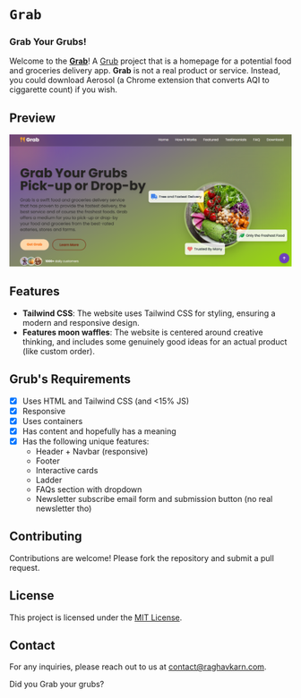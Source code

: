 # `Grab`
### Grab Your Grubs!

Welcome to the [**Grab**](https://grab.raghavkarn.com)! A [Grub](https://grub.hackclub.com) project that is a homepage for a potential food and groceries delivery app. **Grab** is not a real product or service. Instead, you could download Aerosol (a Chrome extension that converts AQI to ciggarette count) if you wish.

## Preview
![Preview](src/img/preview.png)

## Features

- **Tailwind CSS**: The website uses Tailwind CSS for styling, ensuring a modern and responsive design.
- **Features moon waffles**: The website is centered around creative thinking, and includes some genuinely good ideas for an actual product (like custom order).

## Grub's Requirements
- [x] Uses HTML and Tailwind CSS (and <15% JS)
- [x] Responsive
- [x] Uses containers
- [x] Has content and hopefully has a meaning
- [x] Has the following unique features:
  - Header + Navbar (responsive)
  - Footer
  - Interactive cards
  - Ladder
  - FAQs section with dropdown
  - Newsletter subscribe email form and submission button (no real newsletter tho)

## Contributing

Contributions are welcome! Please fork the repository and submit a pull request.

## License

This project is licensed under the [MIT License](LICENSE).

## Contact

For any inquiries, please reach out to us at contact@raghavkarn.com.

Did you Grab your grubs?